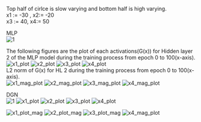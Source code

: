 Top half of cirlce is slow varying and bottom half is high varying. \
x1 := -30 , x2:= -20 \
x3 := 40,  x4:= 50 
 

MLP \
![1](https://user-images.githubusercontent.com/32334380/150080515-36ab4e1e-c13c-43b1-8aa2-696501bc9633.png)

The following figures are the plot of each activations(G(x)) for Hidden layer 2 of the MLP model during the training process from epoch 0 to 100(x-axis).\
![x1_plot](https://user-images.githubusercontent.com/32334380/150080548-05025d8e-9111-44b2-a5c9-faa312b79587.png)
![x2_plot](https://user-images.githubusercontent.com/32334380/150080552-cdf37d98-2856-4ca0-be07-ccf8f6d23653.png)
![x3_plot](https://user-images.githubusercontent.com/32334380/150080556-5fd29486-067b-42c9-b869-47891f3f413c.png)
![x4_plot](https://user-images.githubusercontent.com/32334380/150080557-73f5f794-17fb-4900-9278-de1ff43b03ee.png) \
L2 norm of G(x) for HL 2 during the training process from epoch 0 to 100(x-axis).\
![x1_mag_plot](https://user-images.githubusercontent.com/32334380/150080573-8fd88491-38a0-4073-bf4f-832210982d71.png)
![x2_mag_plot](https://user-images.githubusercontent.com/32334380/150080576-469c7c7b-b2fd-419b-980c-e03b2161951f.png)
![x3_mag_plot](https://user-images.githubusercontent.com/32334380/150080578-3045bbf7-3279-4451-9e54-90b50b88536e.png)
![x4_mag_plot](https://user-images.githubusercontent.com/32334380/150080584-82e4e2c9-84da-4bf3-8df6-b3d775de09eb.png)



DGN \
![1](https://user-images.githubusercontent.com/32334380/150079701-d97884a3-d428-4b94-9859-9c27f9063d23.png)
![x1_plot](https://user-images.githubusercontent.com/32334380/150079393-0bdf5da8-6e26-41f7-b1e4-d0f1d67f5461.png)
![x2_plot](https://user-images.githubusercontent.com/32334380/150079399-014e9864-18c8-45d7-b890-ddb1fe9e3f62.png)
![x3_plot](https://user-images.githubusercontent.com/32334380/150079402-48870a1f-6b5d-4092-b49b-2ff2ccee9a3d.png)
![x4_plot](https://user-images.githubusercontent.com/32334380/150079407-0c4c5ccd-a86c-472d-acdd-582b56b786d1.png)

![x1_plot_mag](https://user-images.githubusercontent.com/32334380/150079569-f7255a08-e6b7-4a16-af0b-22b34b0b4676.png)
![x2_plot_mag](https://user-images.githubusercontent.com/32334380/150079576-c4e8719a-7975-476b-af30-177807309f99.png)
![x3_plot_mag](https://user-images.githubusercontent.com/32334380/150079578-15d4f002-45af-4005-a37e-70eed81ab46f.png)
![x4_mag_plot](https://user-images.githubusercontent.com/32334380/150079579-9ec34d17-9f5d-4b51-8b89-c2df538685f9.png)


